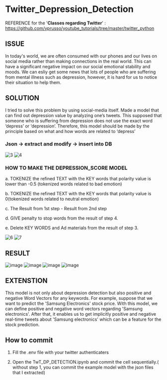 # Twitter_Depression_Detection
REFERENCE for the '**Classes regarding Twitter**' :  https://github.com/vprusso/youtube_tutorials/tree/master/twitter_python

## ISSUE

In today's world, we are often consumed with our phones and our lives on social media rather than making connections in the real world. This can have a significant negative impact on our social emotional stability and moods. We can esliy get some news that lots of people who are suffering from mental illness such as depression, however, it is hard for us to notice their situation to help them. 

## SOLUTION

I tried to solve this problem by using social-media itself. Made a model that can find out depression value by analyzing one’s tweets. This supposed that someone who is suffering from depression does not use the exact word ‘depress’ or ‘depression’. Therefore, this model should be made by the principle based on what and how words are related to ‘depress’ 

### Json -> extract and modify -> insert into DB
![3](https://user-images.githubusercontent.com/70621565/103338544-b9328d80-4a4c-11eb-95ff-786f4f4bee58.jpg)
![4](https://user-images.githubusercontent.com/70621565/103338552-bdf74180-4a4c-11eb-82bd-bfca7415315c.jpg)
### HOW TO MAKE THE DEPRESSION_SCORE MODEL
  a. TOKENIZE the refined TEXT with the KEY words that polarity value is lower than -0.5 (tokenized words related to bad emotion)
  
  b. TOKENIZE the refined TEXT with the KEY words that polarity value is 0(tokenized words related to neutral emotion)
  
  c. The Result from 1st step - Result from 2nd step
  
  d. GIVE penalty to stop words from the result of step 4.
  
  e. Delete KEY WORDS and Ad materials from the result of step 3.
  
![6](https://user-images.githubusercontent.com/70621565/103338555-c18ac880-4a4c-11eb-81e3-336276f1ca79.jpg)
![7](https://user-images.githubusercontent.com/70621565/103338558-c3548c00-4a4c-11eb-88be-2048fbce7fbd.jpg)

## RESULT

![image](https://user-images.githubusercontent.com/70621565/103345010-3a465080-4a5e-11eb-93dc-82b4fbb011a2.png)
![image](https://user-images.githubusercontent.com/70621565/103339080-6eb21080-4a4e-11eb-8d5f-ff374012abdf.png)
![image](https://user-images.githubusercontent.com/70621565/103339089-72de2e00-4a4e-11eb-9535-a5a0f57cd2d7.png)
![image](https://user-images.githubusercontent.com/70621565/103339092-7671b500-4a4e-11eb-962e-7c3aaa48a8d0.png)

## EXTENSTION

This model is not only about depression detection but also positive and negative Word Vectors for any keywords.
For example, suppose that we want to predict the 'Samsung Electronics' stock price. With this model, we can define positive and negative word vectors regarding 'Samsung electronics'. After that, it enables us to get implicitly positive and negative real-time tweets about 'Samsung electronics' which can be a feature for the stock prediction.


## How to commit 

1. Fill the .env file with your twitter authenticaters 

2. Open the TwT_DP_DETECTION.ipynb and commit the cell sequentially.( without step 1, you can commit the example model with the json files that I extracted)



